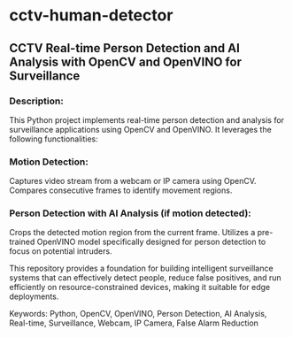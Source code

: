 # cctv-human-detector
## CCTV Real-time Person Detection and AI Analysis with OpenCV and OpenVINO for Surveillance

### Description:

This Python project implements real-time person detection and analysis for surveillance applications using OpenCV and OpenVINO. It leverages the following functionalities:

### Motion Detection:

Captures video stream from a webcam or IP camera using OpenCV.
Compares consecutive frames to identify movement regions.

### Person Detection with AI Analysis (if motion detected):

Crops the detected motion region from the current frame.
Utilizes a pre-trained OpenVINO model specifically designed for person detection to focus on potential intruders.

This repository provides a foundation for building intelligent surveillance systems that can effectively detect people, reduce false positives, and run efficiently on resource-constrained devices, making it suitable for edge deployments.

Keywords: Python, OpenCV, OpenVINO, Person Detection, AI Analysis, Real-time, Surveillance, Webcam, IP Camera, False Alarm Reduction
